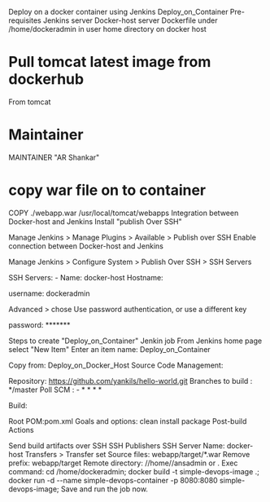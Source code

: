 Deploy on a docker container using Jenkins
Deploy_on_Container
Pre-requisites
Jenkins server
Docker-host server
Dockerfile under /home/dockeradmin in user home directory on docker host
# Pull tomcat latest image from dockerhub 
From tomcat
# Maintainer
MAINTAINER "AR Shankar" 

# copy war file on to container 
COPY ./webapp.war /usr/local/tomcat/webapps
Integration between Docker-host and Jenkins
Install "publish Over SSH"

Manage Jenkins > Manage Plugins > Available > Publish over SSH
Enable connection between Docker-host and Jenkins

Manage Jenkins > Configure System > Publish Over SSH > SSH Servers

SSH Servers: - Name: docker-host
Hostname:<ServerIP>

username: dockeradmin

Advanced > chose Use password authentication, or use a different key

password: *******

Steps to create "Deploy_on_Container" Jenkin job
From Jenkins home page select "New Item"
Enter an item name: Deploy_on_Container

Copy from: Deploy_on_Docker_Host
Source Code Management:

Repository: https://github.com/yankils/hello-world.git
Branches to build : */master
Poll SCM : - * * * *

Build:

Root POM:pom.xml
Goals and options: clean install package
Post-build Actions

Send build artifacts over SSH
SSH Publishers
SSH Server Name: docker-host
Transfers > Transfer set
Source files: webapp/target/*.war
Remove prefix: webapp/target
Remote directory: //home//ansadmin or .
Exec command:
cd /home/dockeradmin;
docker build -t simple-devops-image .; 
docker run -d --name simple-devops-container -p 8080:8080 simple-devops-image;
Save and run the job now.
